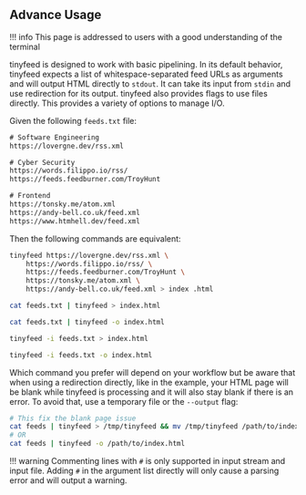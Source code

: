 
## Advance Usage

!!! info
    This page is addressed to users with a good understanding of the terminal

tinyfeed is designed to work with basic pipelining. In its default behavior, tinyfeed expects a list of whitespace-separated feed URLs as arguments and will output HTML directly to `stdout`. It can take its input from `stdin` and use redirection for its output. tinyfeed also provides flags to use files directly. This provides a variety of options to manage I/O.

Given the following `feeds.txt` file:

```txt
# Software Engineering
https://lovergne.dev/rss.xml

# Cyber Security
https://words.filippo.io/rss/
https://feeds.feedburner.com/TroyHunt

# Frontend
https://tonsky.me/atom.xml
https://andy-bell.co.uk/feed.xml
https://www.htmhell.dev/feed.xml
```
Then the following commands are equivalent:
```bash
tinyfeed https://lovergne.dev/rss.xml \
    https://words.filippo.io/rss/ \
    https://feeds.feedburner.com/TroyHunt \
    https://tonsky.me/atom.xml \
    https://andy-bell.co.uk/feed.xml > index .html
```
```bash
cat feeds.txt | tinyfeed > index.html 
```
```bash
cat feeds.txt | tinyfeed -o index.html 
```
```bash
tinyfeed -i feeds.txt > index.html 
```
```bash
tinyfeed -i feeds.txt -o index.html
```

Which command you prefer will depend on your workflow but be aware that when using a redirection directly, like in the example, your HTML page will be blank while tinyfeed is processing and it will also stay blank if there is an error. To avoid that, use a temporary file or the `--output` flag: 

```bash
# This fix the blank page issue
cat feeds | tinyfeed > /tmp/tinyfeed && mv /tmp/tinyfeed /path/to/index.html
# OR
cat feeds | tinyfeed -o /path/to/index.html
```

!!! warning
    Commenting lines with `#` is only supported in input stream and input file. Adding `#` in the argument list directly will only cause a parsing error and will output a warning.
